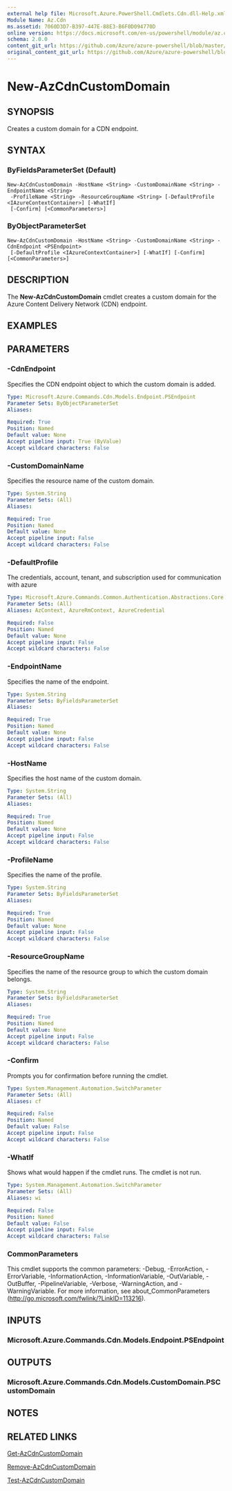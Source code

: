 ```yaml
---
external help file: Microsoft.Azure.PowerShell.Cmdlets.Cdn.dll-Help.xml
Module Name: Az.Cdn
ms.assetid: 7060D3D7-B397-447E-88E3-B6F0D094770D
online version: https://docs.microsoft.com/en-us/powershell/module/az.cdn/new-azcdncustomdomain
schema: 2.0.0
content_git_url: https://github.com/Azure/azure-powershell/blob/master/src/ResourceManager/Cdn/Commands.Cdn/help/New-AzCdnCustomDomain.md
original_content_git_url: https://github.com/Azure/azure-powershell/blob/master/src/ResourceManager/Cdn/Commands.Cdn/help/New-AzCdnCustomDomain.md
---
```


# New-AzCdnCustomDomain

## SYNOPSIS
Creates a custom domain for a CDN endpoint.

## SYNTAX

### ByFieldsParameterSet (Default)
```
New-AzCdnCustomDomain -HostName <String> -CustomDomainName <String> -EndpointName <String>
 -ProfileName <String> -ResourceGroupName <String> [-DefaultProfile <IAzureContextContainer>] [-WhatIf]
 [-Confirm] [<CommonParameters>]
```

### ByObjectParameterSet
```
New-AzCdnCustomDomain -HostName <String> -CustomDomainName <String> -CdnEndpoint <PSEndpoint>
 [-DefaultProfile <IAzureContextContainer>] [-WhatIf] [-Confirm] [<CommonParameters>]
```

## DESCRIPTION
The **New-AzCdnCustomDomain** cmdlet creates a custom domain for the Azure Content Delivery Network (CDN) endpoint.

## EXAMPLES

## PARAMETERS

### -CdnEndpoint
Specifies the CDN endpoint object to which the custom domain is added.

```yaml
Type: Microsoft.Azure.Commands.Cdn.Models.Endpoint.PSEndpoint
Parameter Sets: ByObjectParameterSet
Aliases:

Required: True
Position: Named
Default value: None
Accept pipeline input: True (ByValue)
Accept wildcard characters: False
```

### -CustomDomainName
Specifies the resource name of the custom domain.

```yaml
Type: System.String
Parameter Sets: (All)
Aliases:

Required: True
Position: Named
Default value: None
Accept pipeline input: False
Accept wildcard characters: False
```

### -DefaultProfile
The credentials, account, tenant, and subscription used for communication with azure

```yaml
Type: Microsoft.Azure.Commands.Common.Authentication.Abstractions.Core.IAzureContextContainer
Parameter Sets: (All)
Aliases: AzContext, AzureRmContext, AzureCredential

Required: False
Position: Named
Default value: None
Accept pipeline input: False
Accept wildcard characters: False
```

### -EndpointName
Specifies the name of the endpoint.

```yaml
Type: System.String
Parameter Sets: ByFieldsParameterSet
Aliases:

Required: True
Position: Named
Default value: None
Accept pipeline input: False
Accept wildcard characters: False
```

### -HostName
Specifies the host name of the custom domain.

```yaml
Type: System.String
Parameter Sets: (All)
Aliases:

Required: True
Position: Named
Default value: None
Accept pipeline input: False
Accept wildcard characters: False
```

### -ProfileName
Specifies the name of the profile.

```yaml
Type: System.String
Parameter Sets: ByFieldsParameterSet
Aliases:

Required: True
Position: Named
Default value: None
Accept pipeline input: False
Accept wildcard characters: False
```

### -ResourceGroupName
Specifies the name of the resource group to which the custom domain belongs.

```yaml
Type: System.String
Parameter Sets: ByFieldsParameterSet
Aliases:

Required: True
Position: Named
Default value: None
Accept pipeline input: False
Accept wildcard characters: False
```

### -Confirm
Prompts you for confirmation before running the cmdlet.

```yaml
Type: System.Management.Automation.SwitchParameter
Parameter Sets: (All)
Aliases: cf

Required: False
Position: Named
Default value: False
Accept pipeline input: False
Accept wildcard characters: False
```

### -WhatIf
Shows what would happen if the cmdlet runs.
The cmdlet is not run.

```yaml
Type: System.Management.Automation.SwitchParameter
Parameter Sets: (All)
Aliases: wi

Required: False
Position: Named
Default value: False
Accept pipeline input: False
Accept wildcard characters: False
```

### CommonParameters
This cmdlet supports the common parameters: -Debug, -ErrorAction, -ErrorVariable, -InformationAction, -InformationVariable, -OutVariable, -OutBuffer, -PipelineVariable, -Verbose, -WarningAction, and -WarningVariable. For more information, see about_CommonParameters (http://go.microsoft.com/fwlink/?LinkID=113216).

## INPUTS

### Microsoft.Azure.Commands.Cdn.Models.Endpoint.PSEndpoint

## OUTPUTS

### Microsoft.Azure.Commands.Cdn.Models.CustomDomain.PSCustomDomain

## NOTES

## RELATED LINKS

[Get-AzCdnCustomDomain](./Get-AzCdnCustomDomain.md)

[Remove-AzCdnCustomDomain](./Remove-AzCdnCustomDomain.md)

[Test-AzCdnCustomDomain](./Test-AzCdnCustomDomain.md)


